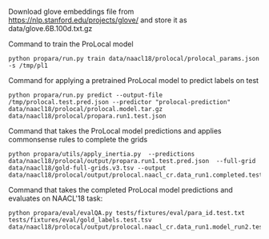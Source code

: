 
Download glove embeddings file from https://nlp.stanford.edu/projects/glove/
and store it as data/glove.6B.100d.txt.gz

Command to train the ProLocal model
```
python propara/run.py train data/naacl18/prolocal/prolocal_params.json -s /tmp/pl1
```

Command for applying a pretrained ProLocal model to predict labels on test
```
python propara/run.py predict --output-file /tmp/prolocal.test.pred.json --predictor "prolocal-prediction" data/naacl18/prolocal/prolocal.model.tar.gz data/naacl18/prolocal/propara.run1.test.json
```

Command that takes the ProLocal model predictions and applies commonsense rules to complete the grids
```
python propara/utils/apply_inertia.py  --predictions data/naacl18/prolocal/output/propara.run1.test.pred.json  --full-grid data/naacl18/gold-full-grids.v3.tsv --output data/naacl18/prolocal/output/prolocal.naacl_cr.data_run1.completed.test.tsv
```

Command that takes the completed ProLocal model predictions and evaluates on NAACL'18 task:
```
python propara/eval/evalQA.py tests/fixtures/eval/para_id.test.txt tests/fixtures/eval/gold_labels.test.tsv data/naacl18/prolocal/output/prolocal.naacl_cr.data_run1.model_run2.test.tsv
```


